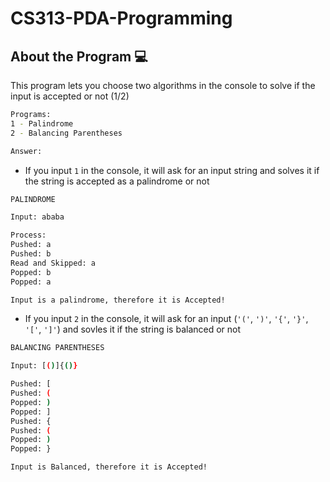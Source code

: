 # CS313-PDA-Programming
## About the Program 💻
This program lets you choose two algorithms in the console to solve if the input is accepted or not (1/2)
``` bash
Programs:
1 - Palindrome
2 - Balancing Parentheses

Answer:
``` 
- If you input `1` in the console, it will ask for an input string and solves it if the string is accepted as a palindrome or not
``` bash
PALINDROME

Input: ababa

Process:
Pushed: a
Pushed: b
Read and Skipped: a
Popped: b
Popped: a

Input is a palindrome, therefore it is Accepted!
``` 

- If you input `2` in the console, it will ask for an input (`'('`, `')'`, `'{'`, `'}'`, `'['`, `']'`) and sovles it if the string is balanced or not

``` bash
BALANCING PARENTHESES

Input: [()]{()}

Pushed: [
Pushed: (
Popped: )
Popped: ]
Pushed: {
Pushed: (
Popped: )
Popped: }

Input is Balanced, therefore it is Accepted!
```
